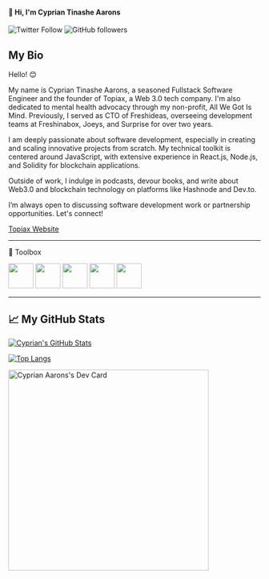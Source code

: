 #### 👋 Hi, I'm Cyprian Tinashe Aarons

![Twitter Follow](https://img.shields.io/twitter/follow/cyprianaarons?style=social) ![GitHub followers](https://img.shields.io/github/followers/cypriantinasheaarons?style=social)

## My Bio

Hello! 😊

My name is Cyprian Tinashe Aarons, a seasoned Fullstack Software Engineer and the founder of Topiax, a Web 3.0 tech company. I'm also dedicated to mental health advocacy through my non-profit, All We Got Is Mind. Previously, I served as CTO of Freshideas, overseeing development teams at Freshinabox, Joeys, and Surprise for over two years.

I am deeply passionate about software development, especially in creating and scaling innovative projects from scratch. My technical toolkit is centered around JavaScript, with extensive experience in React.js, Node.js, and Solidity for blockchain applications.

Outside of work, I indulge in podcasts, devour books, and write about Web3.0 and blockchain technology on platforms like Hashnode and Dev.to.

I’m always open to discussing software development work or partnership opportunities. Let's connect!

[Topiax Website](https://cyprian.topiax.xyz)

---

🧰 Toolbox

<img src="https://cdn.worldvectorlogo.com/logos/nodejs-icon.svg"  width="50" height="50"/> 
<img src="https://cdn.worldvectorlogo.com/logos/mongodb-icon-1.svg"  width="50" height="50"/> 
<img src="https://cdn.worldvectorlogo.com/logos/react-2.svg" width="50" height="50"/> 
<img src="https://cdn.worldvectorlogo.com/logos/next-js.svg"  width="50" height="50"/> 
<img src="https://cdn.worldvectorlogo.com/logos/solidity.svg"  width="50" height="50"/> 

---

## &#x1f4c8; My GitHub Stats

[![Cyprian's GitHub Stats](https://github-readme-stats.vercel.app/api?username=CyprianTinasheAarons&show_icons=true&theme=radical&count_private=true&include_all_commits=true)](https://github.com/CyprianTinasheAarons)

[![Top Langs](https://github-readme-stats.vercel.app/api/top-langs/?username=CyprianTinasheAarons&layout=compact&theme=radical)](https://github.com/anuraghazra/github-readme-stats)

<a href="https://app.daily.dev/CyprianKing2"><img src="https://api.daily.dev/devcards/73fe4af11d544cc598514ad7fcc58dc0.png?r=2mp" width="400" alt="Cyprian Aarons's Dev Card"/></a>
